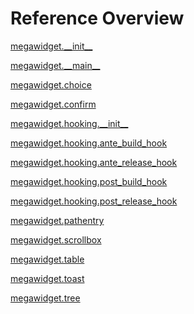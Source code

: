 
# Reference Overview

[megawidget.\_\_init\_\_](https://github.com/pyrustic/megawidget/blob/master/docs/reference/content/megawidget.\_\_init\_\_.md) 
<br>
 

[megawidget.\_\_main\_\_](https://github.com/pyrustic/megawidget/blob/master/docs/reference/content/megawidget.\_\_main\_\_.md) 
<br>
 

[megawidget.choice](https://github.com/pyrustic/megawidget/blob/master/docs/reference/content/megawidget.choice.md) 
<br>
 

[megawidget.confirm](https://github.com/pyrustic/megawidget/blob/master/docs/reference/content/megawidget.confirm.md) 
<br>
 

[megawidget.hooking.\_\_init\_\_](https://github.com/pyrustic/megawidget/blob/master/docs/reference/content/megawidget.hooking.\_\_init\_\_.md) 
<br>
 

[megawidget.hooking.ante\_build\_hook](https://github.com/pyrustic/megawidget/blob/master/docs/reference/content/megawidget.hooking.ante\_build\_hook.md) 
<br>
 

[megawidget.hooking.ante\_release\_hook](https://github.com/pyrustic/megawidget/blob/master/docs/reference/content/megawidget.hooking.ante\_release\_hook.md) 
<br>
 

[megawidget.hooking.post\_build\_hook](https://github.com/pyrustic/megawidget/blob/master/docs/reference/content/megawidget.hooking.post\_build\_hook.md) 
<br>
 

[megawidget.hooking.post\_release\_hook](https://github.com/pyrustic/megawidget/blob/master/docs/reference/content/megawidget.hooking.post\_release\_hook.md) 
<br>
 

[megawidget.pathentry](https://github.com/pyrustic/megawidget/blob/master/docs/reference/content/megawidget.pathentry.md) 
<br>
 

[megawidget.scrollbox](https://github.com/pyrustic/megawidget/blob/master/docs/reference/content/megawidget.scrollbox.md) 
<br>
 

[megawidget.table](https://github.com/pyrustic/megawidget/blob/master/docs/reference/content/megawidget.table.md) 
<br>
 

[megawidget.toast](https://github.com/pyrustic/megawidget/blob/master/docs/reference/content/megawidget.toast.md) 
<br>
 

[megawidget.tree](https://github.com/pyrustic/megawidget/blob/master/docs/reference/content/megawidget.tree.md) 
<br>
 
